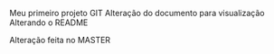Meu primeiro projeto GIT
Alteração do documento para visualização
Alterando o README 

Alteração feita no MASTER